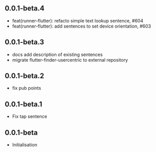 ## 0.0.1-beta.4

* feat(runner-flutter): refacto simple text lookup sentence, #604
* feat(runner-flutter): add sentences to set device orientation, #603

## 0.0.1-beta.3

* docs add description of existing sentences
* migrate flutter-finder-usercentric to external repository
 
## 0.0.1-beta.2

* fix pub points

## 0.0.1-beta.1

* Fix tap sentence

## 0.0.1-beta

* Initialisation
